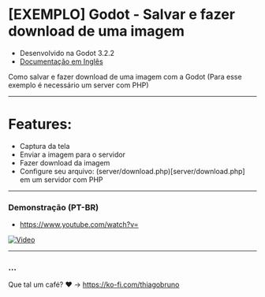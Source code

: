 # [EXEMPLO] Godot - Salvar e fazer download de uma imagem

- Desenvolvido na Godot 3.2.2
- [Documentação em Inglês](README.md)

Como salvar e fazer download de uma imagem com a Godot (Para esse exemplo é necessário um server com PHP)

----------

# Features:
- Captura da tela
- Enviar a imagem para o servidor
- Fazer download da imagem
- Configure seu arquivo: (server/download.php)[server/download.php] em um servidor com PHP

----------

### Demonstração (PT-BR)
- https://www.youtube.com/watch?v=

[![Video](https://img.youtube.com/vi//0.jpg)](https://www.youtube.com/watch?v=)

----------

### ...
Que tal um café? :heart: -> https://ko-fi.com/thiagobruno

